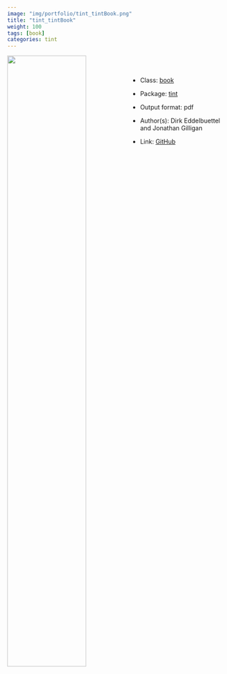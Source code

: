 ```yaml
---
image: "img/portfolio/tint_tintBook.png"
title: "tint_tintBook"
weight: 100
tags: [book]
categories: tint
---
```




<!--more-->

<p><a href="../../img/portfolio/tint_tintBook.png"><img class = "jf-image-shadow" src="../../img/portfolio/tint_tintBook.png" width="60%"  align="left"></a></p>

<br><br>

- Class: [book](../../tags/book)
- Package: [tint](tint)
- Output format: pdf

- Author(s): Dirk Eddelbuettel and Jonathan Gilligan
- Link: [GitHub](https://github.com/eddelbuettel/tint)


